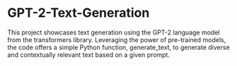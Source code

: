 # GPT-2-Text-Generation
This project showcases text generation using the GPT-2 language model from the transformers library. Leveraging the power of pre-trained models, the code offers a simple Python function, generate_text, to generate diverse and contextually relevant text based on a given prompt. 

